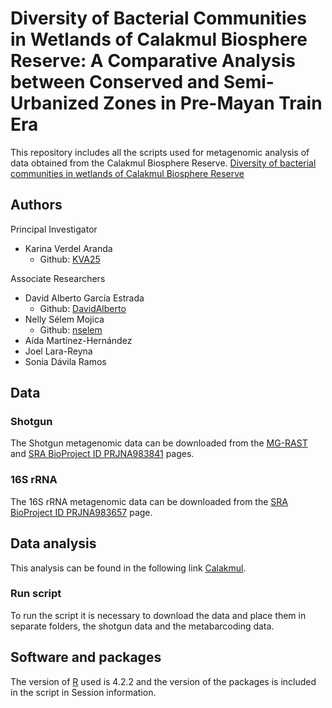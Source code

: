 # Diversity of Bacterial Communities in Wetlands of Calakmul Biosphere Reserve: A Comparative Analysis between Conserved and Semi-Urbanized Zones in Pre-Mayan Train Era

This repository includes all the scripts used for metagenomic analysis of data obtained from the Calakmul Biosphere Reserve.
[Diversity of bacterial communities in wetlands of Calakmul Biosphere Reserve](10.1186/s12866-024-03523-x)

## Authors
Principal Investigator
- Karina Verdel Aranda
  - Github: [KVA25](https://github.com/KVA25)

Associate Researchers
- David Alberto García Estrada
  - Github: [DavidAlberto](https://github.com/DavidAlberto)
- Nelly Sélem Mojica
  - Github: [nselem](https://github.com/nselem)
- Aída Martínez-Hernández
- Joel Lara-Reyna
- Sonia Dávila Ramos

## Data

### Shotgun

The Shotgun metagenomic data can be downloaded from the [MG-RAST](https://www.mg-rast.org/mgmain.html?mgpage=project&project=55d11f3ab66d6770313033343737) and [SRA BioProject ID PRJNA983841](http://www.ncbi.nlm.nih.gov/bioproject/983841) pages. 

### 16S rRNA

The 16S rRNA metagenomic data can be downloaded from the [SRA BioProject ID PRJNA983657](http://www.ncbi.nlm.nih.gov/bioproject/983657) page.

## Data analysis

This analysis can be found in the following link [Calakmul](Calakmul/Calakmul.Rmd).

### Run script

To run the script it is necessary to download the data and place them in separate folders, the shotgun data and the metabarcoding data.

## Software and packages

The version of [R](https://cran.r-project.org/) used is 4.2.2 and the version of the packages is included in the script in Session information.
